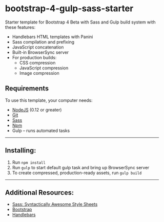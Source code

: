 # bootstrap-4-gulp-sass-starter
Starter template for Bootstrap 4 Beta with Sass and Gulp build system with these features:

- Handlebars HTML templates with Panini
- Sass compilation and prefixing
- JavaScript concatenation
- Built-in BrowserSync server
- For production builds:
  * CSS compression
  * JavaScript compression
  * Image compression


## Requirements

To use this template, your computer needs:

- [NodeJS](https://nodejs.org/en/download/) (0.12 or greater)
- [Git](https://git-scm.com/)
- [Sass](http://sass-lang.com/install)
- [Npm](http://blog.npmjs.org/post/85484771375/how-to-install-npm) 
- Gulp – runs automated tasks

------

## Installing:
1. Run ` npm install `
2. Run ` gulp ` to start default gulp task and bring up BrowserSync server
3. To create compressed, production-ready assets, run ` gulp build `


------

## Additional Resources:
- [Sass: Syntactically Awesome Style Sheets](http://sass-lang.com/)
- [Bootstrap](https://getbootstrap.com/)
- [Handlebars](http://handlebarsjs.com/)
